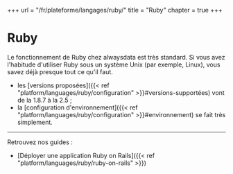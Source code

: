 +++
url = "/fr/plateforme/langages/ruby/"
title = "Ruby"
chapter = true
+++

# Ruby

Le fonctionnement de Ruby chez alwaysdata est très standard. Si vous avez l'habitude d'utiliser Ruby sous un système Unix (par exemple, Linux), vous savez déjà presque tout ce qu'il faut.

* les [versions proposées]({{< ref "platform/languages/ruby/configuration" >}}#versions-supportées) vont de la 1.8.7 à la 2.5 ;
* la [configuration d'environnement]({{< ref "platform/languages/ruby/configuration" >}}#environnement) se fait très simplement.

---

Retrouvez nos guides :

* [Déployer une application Ruby on Rails]({{< ref "platform/languages/ruby/ruby-on-rails" >}})

